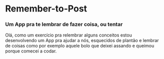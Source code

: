 # Remember-to-Post
### Um App pra te lembrar de fazer coisa, ou tentar

Olá, como um exercício pra relembrar alguns conceitos estou desenvolvendo um App pra ajudar a nós, esquecidos de plantão e lembrar de coisas como por exemplo aquele bolo que deixei assando e queimou porque comecei a codar.

